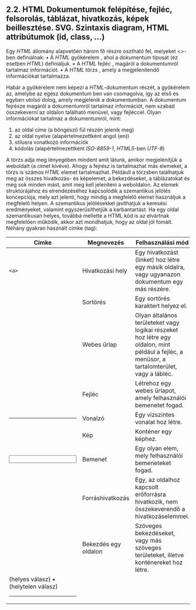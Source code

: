 ## 2.2. HTML Dokumentumok felépítése, fejléc, felsorolás, táblázat, hivatkozás, képek beillesztése. SVG. Szintaxis diagram, HTML attribútumok (id, class, ...)

Egy _HTML_ állomány alapvetően három fő részre osztható fel, melyeket <>-ben definiálnak:
•	A _HTML_ gyökérelem <!DOCTYPE html></html>, ahol a dokumentum típusát (ez esetben _HTML_) definiáljuk. 
•	A _HTML_ fejléc <head></head>, magáról a dokumentumról tartalmaz információt.
•	A _HTML_ törzs <body></body>, amely a megjelenítendő információkat tartalmazza.

Habár a gyökérelem nem képezi a _HTML_-dokumentum részét, a gyökérelem az, amelybe az egész dokumentum ben van csomagolva, így az első és egyben utolsó dolog, amely megjelenik a dokumentumban. A dokumentum fejrésze magáról a dokumentumról tartalmaz információt, nem szabad összekeverni az oldalon található menüvel, vagy fejléccel. Olyan információkat tartalmaz a dokumentumról, mint:

1.  az oldal címe (a böngésző fül részén jelenik meg)
2.  az oldal nyelve (alapértelmezettként angol (en))
3.  stílusra vonatkozó információk
4.  kódolás (alapértelmezettként _ISO-8859-1_, _HTML5_-ben _UTF-8_)

A törzs adja meg lényegében mindent amit látunk, amikor megjelenítjük a weboldalt (a címet kivéve). Ahogy a fejrész is tartalmazhat más elemeket, a törzs is számos _HTML_ elemet tartalmazhat. Példáull a törzsben találhatjuk meg az összes hivatkozás- és képelemet, a bekezdéseket, a táblázatokat és még sok minden mást, amit meg kell jeleníteni a weboldalon. Az elemek struktúrájához és elrendezéséhez kapcsolódik a szemantikus jelölés koncepciója, mely azt jelenti, hogy mindig a megfelelő elemet használjuk a megfelelő helyen. A szemantikus jelölésekkel javíthatjuk a keresési eredményeket, valamint egyszerűsíthetjük a karbantartást. Ha egy oldal szemantikusan helyes, továbbá mellette a HTML kód is az elvártnak megfelelően működik, akkor azt mondhatjuk, hogy az oldal jól fomált. Néhány gyakran használt címke (tag):

| Címke  | Megnevezés  |  Felhasználási mód |
|---|---|---|
| ```<a>```  | Hivatkozási hely  | Egy hivatkozást (linket) hoz létre egy másik oldalra, vagy ugyanazon dokumentum egy más részére.  |
| <div>  | Sortörés  | Egy sortörés karaktert helyez el.  |
| <form>  | Webes űrlap  | Olyan általános területeket vagy logikai részeket hoz létre egy oldalon, mint például a fejléc, a menüsor, a tartalomterület, vagy a lábléc.  |
| <h1>  | Fejléc  | Létrehoz egy webes űrlapot, amely felhasználói bemenetet fogad.  |
| <hr>  | Vonalzó  | Egy vízszintes vonalat hoz létre.  |
| <img>  | Kép  | Konténer egy képhez.  |
| <input>  | Bemenet  | Egy olyan elem, mely felhasználói bemeneteket fogad.  |
| <link>  | Forráshivatkozás  | Egy, az oldalhoz kapcsolt erőforrásra hivatkozik, nem összekeverendő a hivatkozáselemmel.  |
| <p>  | Bekezdés egy oldalon  | Szöveges bekezdéseket, vagy más szöveges területeket, illetve konténereket hoz létre.  |
| <script>  | Kód címke  | Egy webszkriptet vagy programot foglal magába.  |
| <span>  | Átfogás  | Egy elem számára hoz létre egy konténert.  |

`Általánosan, a címkék közé írt megfelelő szöveg valamilyen neki megfelelő tulajdonsággal ruházhatja fel a címkét.` Azonban ehhez azt is meg kell mondanunk, hogy pontosan hogyan is viselkedjen. Erre a célra találták ki az **attribútumokat**. Ha több attribútum van, akkor szóközzel választjuk el őket egymástól. `Ha nem írunk bele a címkébe, az összes attribútum az alapértelmezett értékkel rendelkezik.`

Bizonyos típusú információkat **listák** és **táblázatok** segítségével jobban meg tudjuk jeleníteni. A HTML-ben találhatunk címkéket (tag-eket) mind listák, mind pedig táblázatok készítéséhez. Amikor egy listát készítünk, két listatípus közül választhatjuk ki, hogy milyen szeretnénk létrehozni: **rendezett**, vagy **rendezetlen listát**. Az attribútumokat két csoportba osztjuk: specifikus és globális. Néhány gyakran használt globális attribútum:

| Attribútum | Leírás |
| ------ | ------ |
| accesskey | Az adott címkéhez parancsikont definiál. |
| class | Meghatározza, hogy az adott címkéhez tartozó tartalom szerkeszthető-e. |
| contenteditable (HTML5) | Meghatározza, hogy az adott címkéhez tartozó tartalom szerkeszthető-e. |
| data -* (HTML5) | Az adott címkénél bizalmas adatot képes tárolni. |
| dir | Abszolút könyvtár elérési útvonalat ad meg. |
| draggable (HTML5) | Az adott címkét mozgathatóvá teszi. |
| dropzone (HTML5) | Az adott címkét mozgathatóvá teszi. |
| hidden (HTML5) | Az adott címkét elrejti. |
| id | Egy címke számára ad egyedi azonosítót. |
| lang | Az adott szöveg nyelvét határozza meg. |
| spellcheck (HTML5) | Az adott szöveg helyesírását ellenőrzi. |
| style | Egy címke tartalmának inline CSS stílusát specifikálja. |
| tabindex | Egy elem behúzásának rendjét határozza meg.  |
| title | Extra információt szolgáltat az adott elemről. |
| translate (HTML5) | Az adott szöveget lefordítja. |

A számozatlan lista egy felsorolás, minden listaelem előtt egy kis pöttyel. Számozatlan listát az _<ul>_ (_unordered list, azaz számozatlan lista_) címke vezet be, minden listaelem a _<li>_ (_list element, azaz listaelem_) és a _</li>_ címkék között van. A listaelemeken belül írhatunk sortörést, bekezdéseket, képeket stb. Számozott listát az _<ol>_ (_ordered list, azaz rendezett lista_) címke vezet be, az elemeket itt is ugyanúgy kell megadni. A listaelemeken belül írhatunk sortörést, bekezdéseket, képeket stb. Fogalmakat és azok magyarázatait jeleníthetjük meg a definíciós lista segítségével. Az egészet a _<dl>_ (_definition list, azaz definíciós lista_) és a _</dl>_ címkék közé kell írni. Egy fogalmat a _<dt>_ és _</dt>_ címkék közé, magyarázatát pedig a _<dd>_ és _</dd>_ címkék közé kell helyezni.

A _<TABLE>_ és a _</TABLE>_ utasítások közé zárt részt tekintjük egy táblázatnak.  A táblázat egy sora a _<tr></tr>_, ezen belül pedig a cellák a _<td></td>_ címkék közé kerülnek. Ha egy cellát üresen akarunk hagyni, akkor a tartalma legyen _&nbsp_; (_non-breaking space_). Lehetőségünk van kiemelni a táblázat fejlécét (a táblázat legelső sorát, oszlopát, vagy mindkettőt) és címet rendelni a táblázathoz. A fejléc egy celláját ne a _<td></td>_ címkék közé, hanem a _<th></th>_ címkék közé írjuk, ekkor a böngésző alapból megvastagítja és középre rendezi a benne lévő szöveget. A táblázat fejléce lehet egyrészt az oszlopok felett. Ekkor mindegyik th címkének adjuk meg a _scope="col"attribútumot_, ami azt jelenti, hogy az adott fejléc az alatta lévő oszlophoz tartozik. Ha egy fejléc a mellette lévő sorhoz tartozik, akkor a _scope="row"_ attribútumot kell beállítani. A táblázat címét a _<caption></caption>_ címkék közé írjuk, rögtön a kezdő _<table>_ címke után! Néhány gyakran használt címke (tag):

| Címke  | Megnevezés  |  Felhasználási mód |
|---|---|---|
| <li>  | Listaelem  | Az <ul> vagy <ol> elemekkel együtt használva listák hozhatók létre vele.  |
| <ol>  | Rendezett lista  | Információk rendezett listája, a <li> elemmel együtt lehet használni.  |
|  <table> | Táblázat  | A <tr> és <td>, valamint egyéb elemekkel együtt használva táblázatot készíthetünk az információk megjelenítéséhez.  |
| <td>  | Táblázat cella  | Egy cellát hoz létre egy táblázat egy sorában.  |
|  <th> | Táblázat fejléc  |  Egy táblázat cella, amely fejlécként működik. |
| <tr>  |  Táblázat sor |  Egy sort hoz létre egy táblázatban. |
| <ul>  | Rendezetlen lista  | Az <ol> és <li> elemekhez kapcsolódva, segítségével információk egy listáját hozhatjuk létre.  |

A _HTML_ formátumú dokumentumban **képeket**, **grafikákat** is elhelyezhetünk. Az _<IMG SRC="elérési_út/fájlnév.kit">_ utasítás a szöveg aktuális pozíciójába helyezi a megadott képet. Ennél azért a legegyszerűbb szövegszerkesztő program is többet nyújt. A _HTML_ dokumentum csinosítására is vannak a képek elhelyezésének finomabb lehetőségei is.

A **linkek** (hivatkozások) kötik össze a honlapokat, az egész internet linkekből áll. Az _<a>_ címke segítségével hozhatunk létre linket. A kezdő címkébe mindössze a href attribútumot kell írni, aminek az értéke annak a webhelynek a címe. Az _<a></a>_ címkék közé írt szöveg fog megjelenni a link szövegeként. A _title_ attribútum segítségével segédszöveget írhatunk a linkhez, ami akkor fog megjelenni, ha az egérmutatót kis ideig pihentetjük az adott linken. Kétféle _link_ létezik: **relatív** és **abszolút**. Abszolút linkre már láttunk példát, ez az a fajta **link**, ahol egy webhely címét, azaz URL címét adjuk meg a _href_ attribútumnak. Azt is megtehetjük, hogy egy képre kattintáskor nyíljon meg egy honlap, ha a link szövege helyett a képet szúrjuk be. Ugyancsak _link_ segítségével kínálhatunk letöltésre akármilyen kiterjesztésű fájlt. Az a címke arra is jó, hogy a honlapunk egy bizonyos pontjához tudjunk ugrani, ha rákattintunk a linkre. Ezt legtöbbször tartalomjegyzéknél használják.
  
----
> Kérdés: Mely címkék közé kell "szorítani" (pl. a JavaScript) kódot?
> •	<script></script> (helyes válasz)
> •	<form></form> (helytelen válasz)
----
